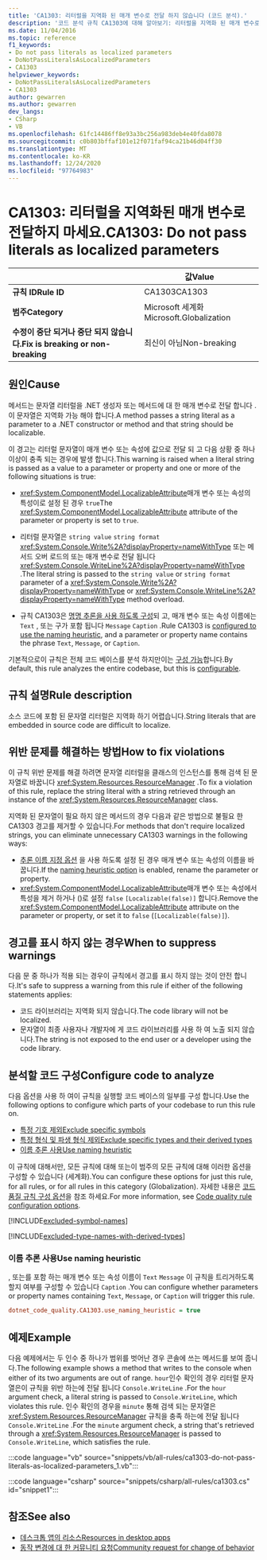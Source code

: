 ```yaml
---
title: 'CA1303: 리터럴을 지역화 된 매개 변수로 전달 하지 않습니다 (코드 분석).'
description: '코드 분석 규칙 CA1303에 대해 알아보기: 리터럴을 지역화 된 매개 변수로 전달 하지 마십시오.'
ms.date: 11/04/2016
ms.topic: reference
f1_keywords:
- Do not pass literals as localized parameters
- DoNotPassLiteralsAsLocalizedParameters
- CA1303
helpviewer_keywords:
- DoNotPassLiteralsAsLocalizedParameters
- CA1303
author: gewarren
ms.author: gewarren
dev_langs:
- CSharp
- VB
ms.openlocfilehash: 61fc14486ff8e93a3bc256a983deb4e40fda8078
ms.sourcegitcommit: c0b803bffaf101e12f071faf94ca21b46d04ff30
ms.translationtype: MT
ms.contentlocale: ko-KR
ms.lasthandoff: 12/24/2020
ms.locfileid: "97764983"
---
```

# <a name="ca1303-do-not-pass-literals-as-localized-parameters"></a><span data-ttu-id="0182c-103">CA1303: 리터럴을 지역화된 매개 변수로 전달하지 마세요.</span><span class="sxs-lookup"><span data-stu-id="0182c-103">CA1303: Do not pass literals as localized parameters</span></span>

| | <span data-ttu-id="0182c-104">값</span><span class="sxs-lookup"><span data-stu-id="0182c-104">Value</span></span> |
|-|-|
| <span data-ttu-id="0182c-105">**규칙 ID**</span><span class="sxs-lookup"><span data-stu-id="0182c-105">**Rule ID**</span></span> |<span data-ttu-id="0182c-106">CA1303</span><span class="sxs-lookup"><span data-stu-id="0182c-106">CA1303</span></span>|
| <span data-ttu-id="0182c-107">**범주**</span><span class="sxs-lookup"><span data-stu-id="0182c-107">**Category**</span></span> |<span data-ttu-id="0182c-108">Microsoft 세계화</span><span class="sxs-lookup"><span data-stu-id="0182c-108">Microsoft.Globalization</span></span>|
| <span data-ttu-id="0182c-109">**수정이 중단 되거나 중단 되지 않습니다.**</span><span class="sxs-lookup"><span data-stu-id="0182c-109">**Fix is breaking or non-breaking**</span></span> |<span data-ttu-id="0182c-110">최신이 아님</span><span class="sxs-lookup"><span data-stu-id="0182c-110">Non-breaking</span></span>|

## <a name="cause"></a><span data-ttu-id="0182c-111">원인</span><span class="sxs-lookup"><span data-stu-id="0182c-111">Cause</span></span>

<span data-ttu-id="0182c-112">메서드는 문자열 리터럴을 .NET 생성자 또는 메서드에 대 한 매개 변수로 전달 합니다 .이 문자열은 지역화 가능 해야 합니다.</span><span class="sxs-lookup"><span data-stu-id="0182c-112">A method passes a string literal as a parameter to a .NET constructor or method and that string should be localizable.</span></span>

<span data-ttu-id="0182c-113">이 경고는 리터럴 문자열이 매개 변수 또는 속성에 값으로 전달 되 고 다음 상황 중 하나 이상이 충족 되는 경우에 발생 합니다.</span><span class="sxs-lookup"><span data-stu-id="0182c-113">This warning is raised when a literal string is passed as a value to a parameter or property and one or more of the following situations is true:</span></span>

- <span data-ttu-id="0182c-114"><xref:System.ComponentModel.LocalizableAttribute>매개 변수 또는 속성의 특성이로 설정 된 경우 `true`</span><span class="sxs-lookup"><span data-stu-id="0182c-114">The <xref:System.ComponentModel.LocalizableAttribute> attribute of the parameter or property is set to `true`.</span></span>

- <span data-ttu-id="0182c-115">리터럴 문자열은 `string value` `string format` <xref:System.Console.Write%2A?displayProperty=nameWithType> 또는 메서드 오버 로드의 또는 매개 변수로 전달 됩니다 <xref:System.Console.WriteLine%2A?displayProperty=nameWithType> .</span><span class="sxs-lookup"><span data-stu-id="0182c-115">The literal string is passed to the `string value` or `string format` parameter of a <xref:System.Console.Write%2A?displayProperty=nameWithType> or <xref:System.Console.WriteLine%2A?displayProperty=nameWithType> method overload.</span></span>

- <span data-ttu-id="0182c-116">규칙 CA1303은 [명명 추론을 사용 하도록 구성](#use-naming-heuristic)되 고, 매개 변수 또는 속성 이름에는 `Text` , 또는 구가 포함 됩니다 `Message` `Caption` .</span><span class="sxs-lookup"><span data-stu-id="0182c-116">Rule CA1303 is [configured to use the naming heuristic](#use-naming-heuristic), and a parameter or property name contains the phrase `Text`, `Message`, or `Caption`.</span></span>

<span data-ttu-id="0182c-117">기본적으로이 규칙은 전체 코드 베이스를 분석 하지만이는 [구성 가능](#configure-code-to-analyze)합니다.</span><span class="sxs-lookup"><span data-stu-id="0182c-117">By default, this rule analyzes the entire codebase, but this is [configurable](#configure-code-to-analyze).</span></span>

## <a name="rule-description"></a><span data-ttu-id="0182c-118">규칙 설명</span><span class="sxs-lookup"><span data-stu-id="0182c-118">Rule description</span></span>

<span data-ttu-id="0182c-119">소스 코드에 포함 된 문자열 리터럴은 지역화 하기 어렵습니다.</span><span class="sxs-lookup"><span data-stu-id="0182c-119">String literals that are embedded in source code are difficult to localize.</span></span>

## <a name="how-to-fix-violations"></a><span data-ttu-id="0182c-120">위반 문제를 해결하는 방법</span><span class="sxs-lookup"><span data-stu-id="0182c-120">How to fix violations</span></span>

<span data-ttu-id="0182c-121">이 규칙 위반 문제를 해결 하려면 문자열 리터럴을 클래스의 인스턴스를 통해 검색 된 문자열로 바꿉니다 <xref:System.Resources.ResourceManager> .</span><span class="sxs-lookup"><span data-stu-id="0182c-121">To fix a violation of this rule, replace the string literal with a string retrieved through an instance of the <xref:System.Resources.ResourceManager> class.</span></span>

<span data-ttu-id="0182c-122">지역화 된 문자열이 필요 하지 않은 메서드의 경우 다음과 같은 방법으로 불필요 한 CA1303 경고를 제거할 수 있습니다.</span><span class="sxs-lookup"><span data-stu-id="0182c-122">For methods that don't require localized strings, you can eliminate unnecessary CA1303 warnings in the following ways:</span></span>

- <span data-ttu-id="0182c-123">[추론 이름 지정 옵션](#use-naming-heuristic) 을 사용 하도록 설정 된 경우 매개 변수 또는 속성의 이름을 바꿉니다.</span><span class="sxs-lookup"><span data-stu-id="0182c-123">If the [naming heuristic option](#use-naming-heuristic) is enabled, rename the parameter or property.</span></span>
- <span data-ttu-id="0182c-124"><xref:System.ComponentModel.LocalizableAttribute>매개 변수 또는 속성에서 특성을 제거 하거나 ()로 설정 `false` `[Localizable(false)]` 합니다.</span><span class="sxs-lookup"><span data-stu-id="0182c-124">Remove the <xref:System.ComponentModel.LocalizableAttribute> attribute on the parameter or property, or set it to `false` (`[Localizable(false)]`).</span></span>

## <a name="when-to-suppress-warnings"></a><span data-ttu-id="0182c-125">경고를 표시 하지 않는 경우</span><span class="sxs-lookup"><span data-stu-id="0182c-125">When to suppress warnings</span></span>

<span data-ttu-id="0182c-126">다음 문 중 하나가 적용 되는 경우이 규칙에서 경고를 표시 하지 않는 것이 안전 합니다.</span><span class="sxs-lookup"><span data-stu-id="0182c-126">It's safe to suppress a warning from this rule if either of the following statements applies:</span></span>

- <span data-ttu-id="0182c-127">코드 라이브러리는 지역화 되지 않습니다.</span><span class="sxs-lookup"><span data-stu-id="0182c-127">The code library will not be localized.</span></span>
- <span data-ttu-id="0182c-128">문자열이 최종 사용자나 개발자에 게 코드 라이브러리를 사용 하 여 노출 되지 않습니다.</span><span class="sxs-lookup"><span data-stu-id="0182c-128">The string is not exposed to the end user or a developer using the code library.</span></span>

## <a name="configure-code-to-analyze"></a><span data-ttu-id="0182c-129">분석할 코드 구성</span><span class="sxs-lookup"><span data-stu-id="0182c-129">Configure code to analyze</span></span>

<span data-ttu-id="0182c-130">다음 옵션을 사용 하 여이 규칙을 실행할 코드 베이스의 일부를 구성 합니다.</span><span class="sxs-lookup"><span data-stu-id="0182c-130">Use the following options to configure which parts of your codebase to run this rule on.</span></span>

- [<span data-ttu-id="0182c-131">특정 기호 제외</span><span class="sxs-lookup"><span data-stu-id="0182c-131">Exclude specific symbols</span></span>](#exclude-specific-symbols)
- [<span data-ttu-id="0182c-132">특정 형식 및 파생 형식 제외</span><span class="sxs-lookup"><span data-stu-id="0182c-132">Exclude specific types and their derived types</span></span>](#exclude-specific-types-and-their-derived-types)
- [<span data-ttu-id="0182c-133">이름 추론 사용</span><span class="sxs-lookup"><span data-stu-id="0182c-133">Use naming heuristic</span></span>](#use-naming-heuristic)

<span data-ttu-id="0182c-134">이 규칙에 대해서만, 모든 규칙에 대해 또는이 범주의 모든 규칙에 대해 이러한 옵션을 구성할 수 있습니다 (세계화).</span><span class="sxs-lookup"><span data-stu-id="0182c-134">You can configure these options for just this rule, for all rules, or for all rules in this category (Globalization).</span></span> <span data-ttu-id="0182c-135">자세한 내용은 [코드 품질 규칙 구성 옵션](../code-quality-rule-options.md)을 참조 하세요.</span><span class="sxs-lookup"><span data-stu-id="0182c-135">For more information, see [Code quality rule configuration options](../code-quality-rule-options.md).</span></span>

[!INCLUDE[excluded-symbol-names](~/includes/code-analysis/excluded-symbol-names.md)]

[!INCLUDE[excluded-type-names-with-derived-types](~/includes/code-analysis/excluded-type-names-with-derived-types.md)]

### <a name="use-naming-heuristic"></a><span data-ttu-id="0182c-136">이름 추론 사용</span><span class="sxs-lookup"><span data-stu-id="0182c-136">Use naming heuristic</span></span>

<span data-ttu-id="0182c-137">, 또는를 포함 하는 매개 변수 또는 속성 이름이 `Text` `Message` 이 규칙을 트리거하도록 할지 여부를 구성할 수 있습니다 `Caption` .</span><span class="sxs-lookup"><span data-stu-id="0182c-137">You can configure whether parameters or property names containing `Text`, `Message`, or `Caption` will trigger this rule.</span></span>

```ini
dotnet_code_quality.CA1303.use_naming_heuristic = true
```

## <a name="example"></a><span data-ttu-id="0182c-138">예제</span><span class="sxs-lookup"><span data-stu-id="0182c-138">Example</span></span>

<span data-ttu-id="0182c-139">다음 예제에서는 두 인수 중 하나가 범위를 벗어난 경우 콘솔에 쓰는 메서드를 보여 줍니다.</span><span class="sxs-lookup"><span data-stu-id="0182c-139">The following example shows a method that writes to the console when either of its two arguments are out of range.</span></span> <span data-ttu-id="0182c-140">`hour`인수 확인의 경우 리터럴 문자열은이 규칙을 위반 하는에 전달 됩니다 `Console.WriteLine` .</span><span class="sxs-lookup"><span data-stu-id="0182c-140">For the `hour` argument check, a literal string is passed to `Console.WriteLine`, which violates this rule.</span></span> <span data-ttu-id="0182c-141">인수 확인의 경우을 `minute` 통해 검색 되는 문자열은 <xref:System.Resources.ResourceManager> 규칙을 충족 하는에 전달 됩니다 `Console.WriteLine` .</span><span class="sxs-lookup"><span data-stu-id="0182c-141">For the `minute` argument check, a string that's retrieved through a <xref:System.Resources.ResourceManager> is passed to `Console.WriteLine`, which satisfies the rule.</span></span>

:::code language="vb" source="snippets/vb/all-rules/ca1303-do-not-pass-literals-as-localized-parameters_1.vb":::

:::code language="csharp" source="snippets/csharp/all-rules/ca1303.cs" id="snippet1":::

## <a name="see-also"></a><span data-ttu-id="0182c-142">참조</span><span class="sxs-lookup"><span data-stu-id="0182c-142">See also</span></span>

- [<span data-ttu-id="0182c-143">데스크톱 앱의 리소스</span><span class="sxs-lookup"><span data-stu-id="0182c-143">Resources in desktop apps</span></span>](../../../framework/resources/index.md)
- [<span data-ttu-id="0182c-144">동작 변경에 대 한 커뮤니티 요청</span><span class="sxs-lookup"><span data-stu-id="0182c-144">Community request for change of behavior</span></span>](https://github.com/dotnet/roslyn-analyzers/issues/2933)
